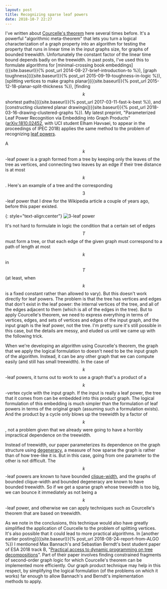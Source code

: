 ```yaml
---
layout: post
title: Recognizing sparse leaf powers
date: 2018-10-7 22:27
---
```

I've written about [Courcelle's theorem](https://en.wikipedia.org/wiki/Courcelle's_theorem) here several times before. It's a powerful "algorithmic meta-theorem" that lets you turn a logical characterization of a graph property into an algorithm for testing the property that runs in linear time in the input graphs size, for graphs of bounded treewidth. Unfortunately the constant factor of the linear time bound depends badly on the treewidth. In past posts, I've used this to formulate algorithms for [minimal-crossing book embeddings]({{site.baseurl}}{% post_url 2014-08-27-brief-introduction-to %}), [graph toughness]({{site.baseurl}}{% post_url 2015-09-19-toughness-in-logic %}), [splitting vertices to make graphs planar]({{site.baseurl}}{% post_url 2015-12-18-planar-split-thickness %}), [finding $$k$$ shortest paths]({{site.baseurl}}{% post_url 2017-03-11-fast-k-best %}), and [constructing clustered planar drawings]({{site.baseurl}}{% post_url 2018-03-16-drawing-clustered-graphs %}). My latest preprint, "Parameterized Leaf Power Recognition via Embedding into Graph Products" ([arXiv:1810.02452](https://arxiv.org/abs/1810.02452), with UCI student Elham Havvaei, to appear in the proceedings of IPEC 2018) applies the same method to the problem of recognizing [leaf powers](https://en.wikipedia.org/wiki/Leaf_power).

A $$k$$-leaf power is a graph formed from a tree by keeping only the leaves of the tree as vertices, and connecting two leaves by an edge if their tree distance is at most $$k$$. Here's an example of a tree and the corresponding $$3$$-leaf power that I drew for the Wikipedia article a couple of years ago, before this paper existed.

{: style="text-align:center"}
![3-leaf power]({{site.baseurl}}/assets/2018/3-leaf-power.png)

It's not hard to formulate in logic the condition that a certain set of edges $$T$$ must form a tree, or that each edge of the given graph must correspond to a path of length at most $$k$$ in $$T$$ (at least, when $$k$$ is a fixed constant rather than allowed to vary). But this doesn't work directly for leaf powers. The problem is that the tree has vertices and edges that don't exist in the leaf power: the internal vertices of the tree, and all of the edges adjacent to them (which is all of the edges in the tree). But to apply Courcelle's theorem, we need to express everything in terms of vertices, edges, and sets of vertices and edges of the input graph, and the input graph is the leaf power, not the tree. I'm pretty sure it's still possible in this case, but the details are messy, and eluded us until we came up with the following trick.

When we're developing an algorithm using Courcelle's theorem, the graph that we apply the logical formulation to doesn't need to be the input graph of the algorithm. Instead, it can be any other graph that we can compute easily (and still has small treewidth). In the case of $$k$$-leaf powers, it turns out to work to use a graph that's a product of a $$k$$-vertex cycle with the input graph. If the input is really a leaf power, the tree that it comes from can be embedded into this product graph. The logical formulation of this embedding is much simpler than the formulation of leaf powers in terms of the original graph (assuming such a formulation exists). And the product by a cycle only blows up the treewidth by a factor of $$k$$, not a problem given that we already were going to have a horribly impractical dependence on the treewidth.

Instead of treewidth, our paper parameterizes its dependence on the graph structure using [degeneracy](https://en.wikipedia.org/wiki/Degeneracy_(graph_theory)), a measure of how sparse the graph is rather than of how tree-like it is. But in this case, going from one parameter to the other is not difficult. The $$k$$-leaf powers are known to have bounded [clique-width](https://en.wikipedia.org/wiki/Clique-width), and the graphs of bounded clique-width and bounded degeneracy are known to have bounded treewidth. So if we get a sparse graph whose treewidth is too big, we can bounce it immediately as not being a $$k$$-leaf power, and otherwise we can apply techniques such as Courcelle's theorem that are based on treewidth.

As we note in the conclusions, this technique would also have greatly simplified the application of Courcelle to the problem of splitting vertices. It's also possible that it could lead to more practical algorithms. In [another earlier posting]({{site.baseurl}}{% post_url 2018-08-24-report-from-ALGO %}) I mentioned Max Bannach's and Sebastian Berndt's best student paper of ESA 2018 track B, "[Practical access to dynamic programming on tree decompositions](http://dx.doi.org/10.4230/LIPIcs.ESA.2018.6)". Part of their paper involves finding constrained fragments of second-order graph logic for which Courcelle's theorem can be implemented more efficiently. Our graph product technique may help in this respect, by simplifying the logical formulation (of the problems on which it works) far enough to allow Bannach's and Berndt's implementation methods to apply.
